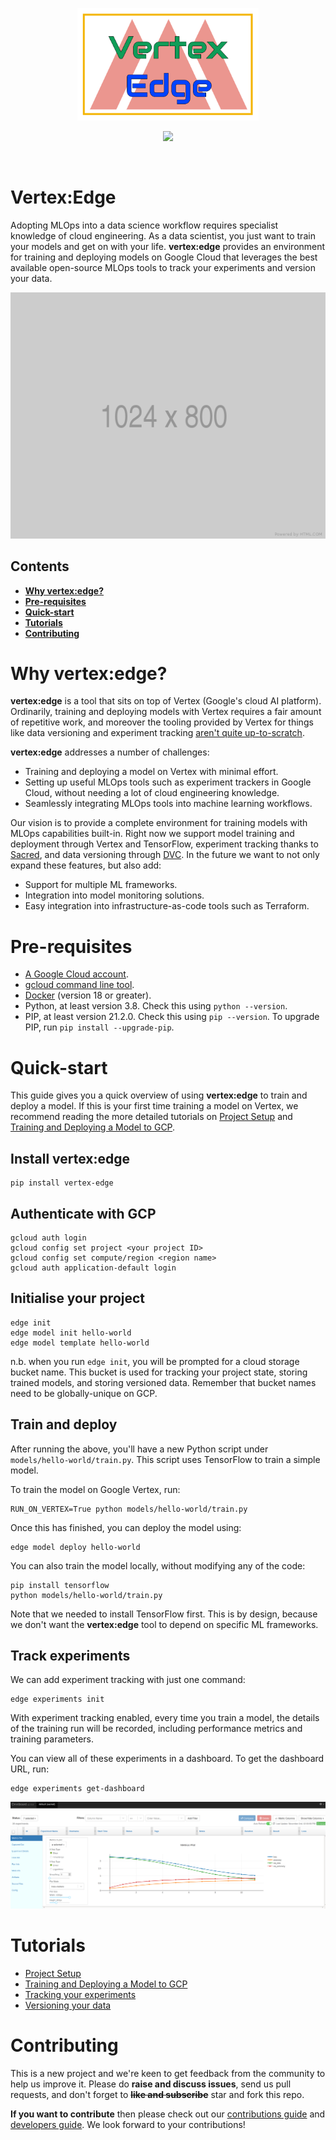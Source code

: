 <p align="center"><img src="./vertex-edge-logo.png" alt="Vertex Edge Logo" height="180"/></a></p>
<p align="center">
	<img src="https://img.shields.io/github/repo-size/fuzzylabs/vertex-edge" height="20"/></a>
    <!--<a href="https://circleci.com/gh/fuzzylabs/vertex-edge/tree/master"><img src="https://circleci.com/gh/fuzzylabs/vertex-edge/tree/master.svg?style=svg" alt="CircleCI" height="20"/></a>-->
</p><br/>

# Vertex:Edge

Adopting MLOps into a data science workflow requires specialist knowledge of cloud engineering. As a data scientist, you just want to train your models and get on with your life. **vertex:edge** provides an environment for training and deploying models on Google Cloud that leverages the best available open-source MLOps tools to track your experiments and version your data.

<p align="center">
    <img src="demo.gif"/>
</p>

## Contents

* **[Why vertex:edge?](#why-vertexedge)**
* **[Pre-requisites](#pre-requisites)**
* **[Quick-start](#quick-start)**
* **[Tutorials](#tutorials)**
* **[Contributing](#contributing)**

# Why vertex:edge?

**vertex:edge** is a tool that sits on top of Vertex (Google's cloud AI platform). Ordinarily, training and deploying models with Vertex requires a fair amount of repetitive work, and moreover the tooling provided by Vertex for things like data versioning and experiment tracking [aren't quite up-to-scratch](https://fuzzylabs.ai/blog/vertex-ai-the-hype).

**vertex:edge** addresses a number of challenges:

* Training and deploying a model on Vertex with minimal effort.
* Setting up useful MLOps tools such as experiment trackers in Google Cloud, without needing a lot of cloud engineering knowledge.
* Seamlessly integrating MLOps tools into machine learning workflows.

Our vision is to provide a complete environment for training models with MLOps capabilities built-in. Right now we support model training and deployment through Vertex and TensorFlow, experiment tracking thanks to [Sacred](https://github.com/IDSIA/sacred), and data versioning through [DVC](https://dvc.org). In the future we want to not only expand these features, but also add:

* Support for multiple ML frameworks.
* Integration into model monitoring solutions.
* Easy integration into infrastructure-as-code tools such as Terraform.

# Pre-requisites

* [A Google Cloud account](https://cloud.google.com).
* [gcloud command line tool](https://cloud.google.com/sdk/docs/install).
* [Docker](https://docs.docker.com/get-docker) (version 18 or greater).
* Python, at least version 3.8. Check this using `python --version`.
* PIP, at least version 21.2.0. Check this using `pip --version`. To upgrade PIP, run `pip install --upgrade-pip`.

# Quick-start

This guide gives you a quick overview of using **vertex:edge** to train and deploy a model. If this is your first time training a model on Vertex, we recommend reading the more detailed tutorials on [Project Setup](tutorials/setup.md) and [Training and Deploying a Model to GCP](tutorials/train_deploy.md).

## Install vertex:edge

```
pip install vertex-edge
```

## Authenticate with GCP

```
gcloud auth login
gcloud config set project <your project ID>
gcloud config set compute/region <region name>
gcloud auth application-default login
```

## Initialise your project

```
edge init
edge model init hello-world
edge model template hello-world
```

n.b. when you run `edge init`, you will be prompted for a cloud storage bucket name. This bucket is used for tracking your project state, storing trained models, and storing versioned data. Remember that bucket names need to be globally-unique on GCP.

## Train and deploy

After running the above, you'll have a new Python script under `models/hello-world/train.py`. This script uses TensorFlow to train a simple model.

To train the model on Google Vertex, run:

```
RUN_ON_VERTEX=True python models/hello-world/train.py
```

Once this has finished, you can deploy the model using:

```
edge model deploy hello-world
```

You can also train the model locally, without modifying any of the code:

```
pip install tensorflow
python models/hello-world/train.py
```

Note that we needed to install TensorFlow first. This is by design, because we don't want the **vertex:edge** tool to depend on specific ML frameworks.

## Track experiments

We can add experiment tracking with just one command:

```
edge experiments init
```

With experiment tracking enabled, every time you train a model, the details of the training run will be recorded, including performance metrics and training parameters.

You can view all of these experiments in a dashboard. To get the dashboard URL, run:

```
edge experiments get-dashboard
```

<p align="center">
    <img src="omniboard-screenshot.png"/>
</p>

# Tutorials

* [Project Setup](tutorials/setup.md)
* [Training and Deploying a Model to GCP](tutorials/train_deploy.md)
* [Tracking your experiments](tutorials/experiment_tracking.md)
* [Versioning your data](tutorials/versioning_data.md)

# Contributing

This is a new project and we're keen to get feedback from the community to help us improve it. Please do **raise and discuss issues**, send us pull requests, and don't forget to **~~like and subscribe~~** star and fork this repo.

**If you want to contribute** then please check out our [contributions guide](CONTRIBUTING.md) and [developers guide](DEVELOPERS.md). We look forward to your contributions!

